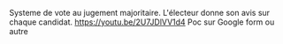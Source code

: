 Systeme de vote au jugement majoritaire. L'électeur donne son avis sur chaque candidat.
https://youtu.be/2U7JDlVV1d4
Poc sur Google form ou autre
